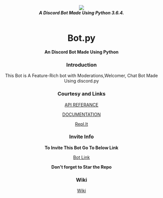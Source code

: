 <div align="center">
  <img src="https://i.imgur.com/ea2WcBp.png" align="center">
  <br>
  <strong><i>A Discord Bot Made Using Python 3.6.4.</i></strong>
  <br>
  <br>
    
# Bot.py
**An Discord Bot Made Using Python**

### Introduction

This Bot is A Feature-Rich bot with Moderations,Welcomer, 
Chat Bot Made Using discord.py

### Courtesy and Links

[API REFERANCE](https://github.com/Rapptz/discord.py)

[DOCUMENTATION](https://discordpy.readthedocs.io/en/latest/intro.html#installing)

[Repl.It](https://repl.it)

### Invite Info

**To Invite This Bot Go To Below Link**

[Bot Link](https://discordapp.com/api/oauth2/authorize?client_id=592542846486052865&permissions=8&scope=bot)

**Don't forget to Star the Repo**

### Wiki

[Wiki](https://github.com/b0tdev/Bot.py/wiki)

